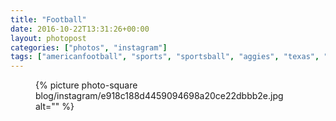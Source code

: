 ```yaml
---
title: "Football"
date: 2016-10-22T13:31:26+00:00
layout: photopost
categories: ["photos", "instagram"]
tags: ["americanfootball", "sports", "sportsball", "aggies", "texas", "texasaandm", "sanantonio", "palladium"]
---
```


<figure class="photo photo--square">
  {% picture photo-square blog/instagram/e918c188d4459094698a20ce22dbbb2e.jpg alt="" %}
</figure>


